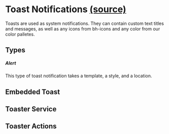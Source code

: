 # Toast Notifications [(source)](https://github.com/bullhorn/novo-elements/blob/master/projects/novo-elements/src/elements/toast)

Toasts are used as system notifications. They can contain custom text titles and messages, as well as any icons from bh\-icons and any color from our color palletes.

## Types

##### Alert

This type of toast notification takes a template, a style, and a location.

## Embedded Toast

<code-example example="toast-usage"></code-example>

## Toaster Service

<code-example example="toast-service"></code-example>

## Toaster Actions

<code-example example="toast-actions"></code-example>
